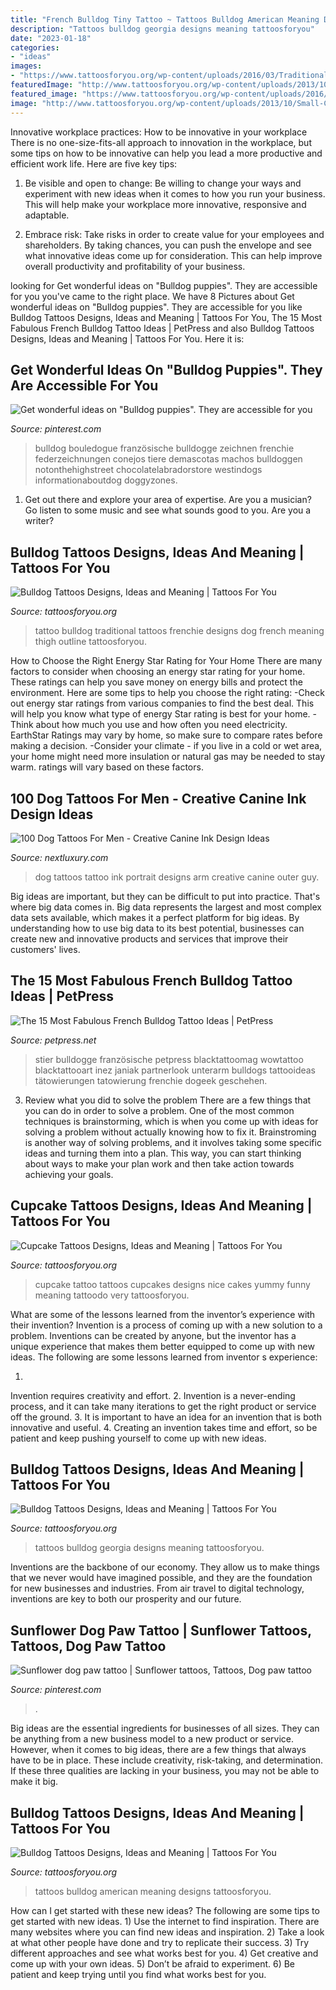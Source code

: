 ```yaml
---
title: "French Bulldog Tiny Tattoo ~ Tattoos Bulldog American Meaning Designs Tattoosforyou"
description: "Tattoos bulldog georgia designs meaning tattoosforyou"
date: "2023-01-18"
categories:
- "ideas"
images:
- "https://www.tattoosforyou.org/wp-content/uploads/2016/03/Traditional-Bulldog-Tattoo.jpg"
featuredImage: "http://www.tattoosforyou.org/wp-content/uploads/2013/10/Small-Cupcake-Tattoo.jpg"
featured_image: "https://www.tattoosforyou.org/wp-content/uploads/2016/03/Georgia-Bulldog-Tattoos-225x300.jpg"
image: "http://www.tattoosforyou.org/wp-content/uploads/2013/10/Small-Cupcake-Tattoo.jpg"
---
```



Innovative workplace practices: How to be innovative in your workplace
There is no one-size-fits-all approach to innovation in the workplace, but some tips on how to be innovative can help you lead a more productive and efficient work life. Here are five key tips:
1. Be visible and open to change: Be willing to change your ways and experiment with new ideas when it comes to how you run your business. This will help make your workplace more innovative, responsive and adaptable.

2. Embrace risk: Take risks in order to create value for your employees and shareholders. By taking chances, you can push the envelope and see what innovative ideas come up for consideration. This can help improve overall productivity and profitability of your business.


	

		
looking for Get wonderful ideas on &quot;Bulldog puppies&quot;. They are accessible for you you've came to the right place. We have 8 Pictures about Get wonderful ideas on &quot;Bulldog puppies&quot;. They are accessible for you like Bulldog Tattoos Designs, Ideas and Meaning | Tattoos For You, The 15 Most Fabulous French Bulldog Tattoo Ideas | PetPress and also Bulldog Tattoos Designs, Ideas and Meaning | Tattoos For You. Here it is:
		
    
## Get Wonderful Ideas On &quot;Bulldog Puppies&quot;. They Are Accessible For You

<img loading=lazy src="https://i.pinimg.com/736x/a8/9f/50/a89f503af3b5273eb4e83e7f61ce1e6b.jpg" onerror="this.onerror=null;this.src='https://tse1.mm.bing.net/th?id=OIP.8CeDWcS8iWhHCB_eWrCUQwHaHa&amp;pid=15.1';" alt="Get wonderful ideas on &quot;Bulldog puppies&quot;. They are accessible for you">

_Source: pinterest.com_

>bulldog bouledogue französische bulldogge zeichnen frenchie federzeichnungen conejos tiere demascotas machos bulldoggen notonthehighstreet chocolatelabradorstore westindogs informationaboutdog doggyzones. 

	

1. Get out there and explore your area of expertise. Are you a musician? Go listen to some music and see what sounds good to you. Are you a writer?

    
## Bulldog Tattoos Designs, Ideas And Meaning | Tattoos For You

<img loading=lazy src="https://www.tattoosforyou.org/wp-content/uploads/2016/03/Traditional-Bulldog-Tattoo.jpg" onerror="this.onerror=null;this.src='https://tse3.mm.bing.net/th?id=OIP.LZRVw-HNpr8TDxPksM4AfQHaJ4&amp;pid=15.1';" alt="Bulldog Tattoos Designs, Ideas and Meaning | Tattoos For You">

_Source: tattoosforyou.org_

>tattoo bulldog traditional tattoos frenchie designs dog french meaning thigh outline tattoosforyou. 

	

How to Choose the Right Energy Star Rating for Your Home
There are many factors to consider when choosing an energy star rating for your home. These ratings can help you save money on energy bills and protect the environment. Here are some tips to help you choose the right rating:
-Check out energy star ratings from various companies to find the best deal. This will help you know what type of energy Star rating is best for your home.
-Think about how much you use and how often you need electricity. EarthStar Ratings may vary by home, so make sure to compare rates before making a decision.
-Consider your climate - if you live in a cold or wet area, your home might need more insulation or natural gas may be needed to stay warm. ratings will vary based on these factors.

    
## 100 Dog Tattoos For Men - Creative Canine Ink Design Ideas

<img loading=lazy src="http://nextluxury.com/wp-content/uploads/guy-with-white-ink-dog-tattoo-on-outer-arm.jpg" onerror="this.onerror=null;this.src='https://tse2.mm.bing.net/th?id=OIP.cSWuyUw8WXu2qc5b8_W7MwHaHa&amp;pid=15.1';" alt="100 Dog Tattoos For Men - Creative Canine Ink Design Ideas">

_Source: nextluxury.com_

>dog tattoos tattoo ink portrait designs arm creative canine outer guy. 

	

Big ideas are important, but they can be difficult to put into practice. That's where big data comes in. Big data represents the largest and most complex data sets available, which makes it a perfect platform for big ideas. By understanding how to use big data to its best potential, businesses can create new and innovative products and services that improve their customers' lives.

    
## The 15 Most Fabulous French Bulldog Tattoo Ideas | PetPress

<img loading=lazy src="https://petpress.net/wp-content/uploads/2019/12/01C1E9B5-01E2-4C2E-8D18-ACC5FB3377EF.jpeg" onerror="this.onerror=null;this.src='https://tse4.mm.bing.net/th?id=OIP.1NlUKdcmjEa7rsuYYIS3YQHaJQ&amp;pid=15.1';" alt="The 15 Most Fabulous French Bulldog Tattoo Ideas | PetPress">

_Source: petpress.net_

>stier bulldogge französische petpress blacktattoomag wowtattoo blacktattooart inez janiak partnerlook unterarm bulldogs tattooideas tätowierungen tatowierung frenchie dogeek geschehen. 

	

3. Review what you did to solve the problem
There are a few things that you can do in order to solve a problem. One of the most common techniques is brainstorming, which is when you come up with ideas for solving a problem without actually knowing how to fix it. Brainstroming is another way of solving problems, and it involves taking some specific ideas and turning them into a plan. This way, you can start thinking about ways to make your plan work and then take action towards achieving your goals.

    
## Cupcake Tattoos Designs, Ideas And Meaning | Tattoos For You

<img loading=lazy src="http://www.tattoosforyou.org/wp-content/uploads/2013/10/Small-Cupcake-Tattoo.jpg" onerror="this.onerror=null;this.src='https://tse2.mm.bing.net/th?id=OIP.YrKtuaB-kWi4W3bjX9B7AwHaLE&amp;pid=15.1';" alt="Cupcake Tattoos Designs, Ideas and Meaning | Tattoos For You">

_Source: tattoosforyou.org_

>cupcake tattoo tattoos cupcakes designs nice cakes yummy funny meaning tattoodo very tattoosforyou. 

	

What are some of the lessons learned from the inventor’s experience with their invention?
Invention is a process of coming up with a new solution to a problem. Inventions can be created by anyone, but the inventor has a unique experience that makes them better equipped to come up with new ideas. The following are some lessons learned from inventor s experience:

1. 
Invention requires creativity and effort.
2. 
Invention is a never-ending process, and it can take many iterations to get the right product or service off the ground.
3. 
It is important to have an idea for an invention that is both innovative and useful. 
4. 
Creating an invention takes time and effort, so be patient and keep pushing yourself to come up with new ideas.

    
## Bulldog Tattoos Designs, Ideas And Meaning | Tattoos For You

<img loading=lazy src="https://www.tattoosforyou.org/wp-content/uploads/2016/03/Georgia-Bulldog-Tattoos-225x300.jpg" onerror="this.onerror=null;this.src='https://tse1.mm.bing.net/th?id=OIP.yz-MdGwQrpY1jg0hRv4rGwAAAA&amp;pid=15.1';" alt="Bulldog Tattoos Designs, Ideas and Meaning | Tattoos For You">

_Source: tattoosforyou.org_

>tattoos bulldog georgia designs meaning tattoosforyou. 

	

Inventions are the backbone of our economy. They allow us to make things that we never would have imagined possible, and they are the foundation for new businesses and industries. From air travel to digital technology, inventions are key to both our prosperity and our future.

    
## Sunflower Dog Paw Tattoo | Sunflower Tattoos, Tattoos, Dog Paw Tattoo

<img loading=lazy src="https://i.pinimg.com/736x/db/7a/43/db7a4395c259adabca55b2c406aac963.jpg" onerror="this.onerror=null;this.src='https://tse2.mm.bing.net/th?id=OIP.X5HLQfOwvlgFzvCO24X05AHaKh&amp;pid=15.1';" alt="Sunflower dog paw tattoo | Sunflower tattoos, Tattoos, Dog paw tattoo">

_Source: pinterest.com_

>. 

	

Big ideas are the essential ingredients for businesses of all sizes. They can be anything from a new business model to a new product or service. However, when it comes to big ideas, there are a few things that always have to be in place. These include creativity, risk-taking, and determination. If these three qualities are lacking in your business, you may not be able to make it big.

    
## Bulldog Tattoos Designs, Ideas And Meaning | Tattoos For You

<img loading=lazy src="https://www.tattoosforyou.org/wp-content/uploads/2016/03/American-Bulldog-Tattoos.jpg" onerror="this.onerror=null;this.src='https://tse4.mm.bing.net/th?id=OIP.JBNkTpl38IbczN4flJL20gAAAA&amp;pid=15.1';" alt="Bulldog Tattoos Designs, Ideas and Meaning | Tattoos For You">

_Source: tattoosforyou.org_

>tattoos bulldog american meaning designs tattoosforyou. 

	

How can I get started with these new ideas?
The following are some tips to get started with new ideas. 1) Use the internet to find inspiration. There are many websites where you can find new ideas and inspiration. 2) Take a look at what other people have done and try to replicate their success. 3) Try different approaches and see what works best for you. 4) Get creative and come up with your own ideas. 5) Don’t be afraid to experiment. 6) Be patient and keep trying until you find what works best for you.

